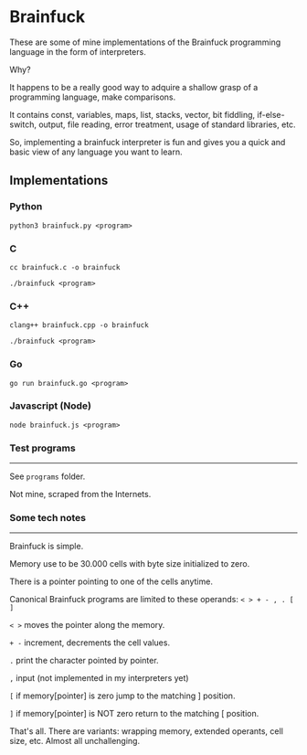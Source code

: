 # Brainfuck

These are some of mine implementations of the Brainfuck programming language in the form of interpreters.

Why?

It happens to be a really good way to adquire a shallow grasp of a programming language, make comparisons.

It contains const, variables, maps, list, stacks, vector, bit fiddling, if-else-switch, output, file reading, error treatment, usage of standard libraries, etc.

So, implementing a brainfuck interpreter is fun and gives you a quick and basic view of any language you want to learn.

## Implementations

### Python

`python3 brainfuck.py <program>`

### C

`cc brainfuck.c -o brainfuck`

`./brainfuck <program>`

### C++

`clang++ brainfuck.cpp -o brainfuck`

`./brainfuck <program>`

### Go

`go run brainfuck.go <program>`

### Javascript (Node)

`node brainfuck.js <program>`

### Test programs

---

See `programs` folder.

Not mine, scraped from the Internets.

### Some tech notes

---

Brainfuck is simple.

Memory use to be 30.000 cells with byte size initialized to zero.

There is a pointer pointing to one of the cells anytime.

Canonical Brainfuck programs are limited to these operands: `< > + - , . [ ]`

`< >` moves the pointer along the memory.

`+ -` increment, decrements the cell values.

`.` print the character pointed by pointer.

`,` input (not implemented in my interpreters yet)

`[` if memory[pointer] is zero jump to the matching ] position.

`]` if memory[pointer] is NOT zero return to the matching [ position.

That's all. There are variants: wrapping memory, extended operants, cell size, etc. Almost all unchallenging.
